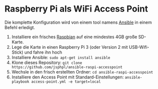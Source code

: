 # Raspberry Pi als WiFi Access Point

Die komplette Konfiguration wird von einem tool namens [Ansible](https://www.ansible.com/) in einem Befehl erledigt.

1. Installiere ein frisches [Raspbian](https://www.raspberrypi.org/downloads/raspbian/) auf eine mindestes 4GB große SD-Karte.
2. Lege die Karte in einen Raspberry Pi 3 (oder Version 2 mit USB-Wifi-Stick) und fahre ihn hoch
3. Installiere Ansible: `sudo apt-get install ansible`
4. Klone dieses Repository: `git clone https://github.com/jsphpl/ansible-raspi-accesspoint`
5. Wechsle in den frisch erstellten Ordner: `cd ansible-raspi-accesspoint`
6. Installiere den Access Point mit Standard-Einstellungen: `ansible-playbook access-point.yml -e target=local`

